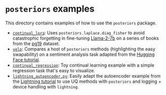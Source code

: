 # `posteriors` examples

This directory contains examples of how to use the `posteriors` package.
- [`continual_lora`](continual_lora/): Uses `posteriors.laplace.diag_fisher` to avoid catastrophic forgetting in fine-tuning [Llama-2-7b](https://huggingface.co/meta-llama/Llama-2-7b-hf) on a series of books from the [pg19](https://huggingface.co/datasets/pg19) dataset.
- [`yelp`](yelp/): Compares a host of `posteriors` methods (highlighting the easy swapability) on a sentiment analysis task adapted from the [Hugging Face tutorial](https://huggingface.co/docs/transformers/training#train-in-native-pytorch).
- [`continual_regression`](continual_regression.ipynb): Toy continual learning example with a simple regression task that's easy to visualize.
- [`lightning_autoencoder.py`](lightning_autoencoder.py): Easily adapt the autoencoder example from the [Lightning tutorial](https://lightning.ai/docs/pytorch/stable/starter/introduction.html) to use UQ methods with `posteriors` and logging + device handling with `lightning`.

